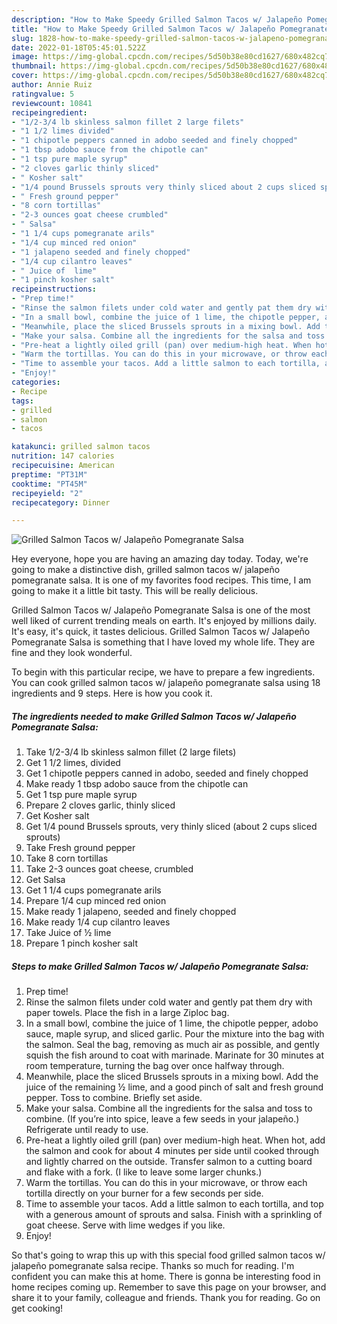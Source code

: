 ```yaml
---
description: "How to Make Speedy Grilled Salmon Tacos w/ Jalapeño Pomegranate Salsa"
title: "How to Make Speedy Grilled Salmon Tacos w/ Jalapeño Pomegranate Salsa"
slug: 1828-how-to-make-speedy-grilled-salmon-tacos-w-jalapeno-pomegranate-salsa
date: 2022-01-18T05:45:01.522Z
image: https://img-global.cpcdn.com/recipes/5d50b38e80cd1627/680x482cq70/grilled-salmon-tacos-w-jalapeno-pomegranate-salsa-recipe-main-photo.jpg
thumbnail: https://img-global.cpcdn.com/recipes/5d50b38e80cd1627/680x482cq70/grilled-salmon-tacos-w-jalapeno-pomegranate-salsa-recipe-main-photo.jpg
cover: https://img-global.cpcdn.com/recipes/5d50b38e80cd1627/680x482cq70/grilled-salmon-tacos-w-jalapeno-pomegranate-salsa-recipe-main-photo.jpg
author: Annie Ruiz
ratingvalue: 5
reviewcount: 10841
recipeingredient:
- "1/2-3/4 lb skinless salmon fillet 2 large filets"
- "1 1/2 limes divided"
- "1 chipotle peppers canned in adobo seeded and finely chopped"
- "1 tbsp adobo sauce from the chipotle can"
- "1 tsp pure maple syrup"
- "2 cloves garlic thinly sliced"
- " Kosher salt"
- "1/4 pound Brussels sprouts very thinly sliced about 2 cups sliced sprouts"
- " Fresh ground pepper"
- "8 corn tortillas"
- "2-3 ounces goat cheese crumbled"
- " Salsa"
- "1 1/4 cups pomegranate arils"
- "1/4 cup minced red onion"
- "1 jalapeno seeded and finely chopped"
- "1/4 cup cilantro leaves"
- " Juice of  lime"
- "1 pinch kosher salt"
recipeinstructions:
- "Prep time!"
- "Rinse the salmon filets under cold water and gently pat them dry with paper towels. Place the fish in a large Ziploc bag."
- "In a small bowl, combine the juice of 1 lime, the chipotle pepper, adobo sauce, maple syrup, and sliced garlic. Pour the mixture into the bag with the salmon. Seal the bag, removing as much air as possible, and gently squish the fish around to coat with marinade. Marinate for 30 minutes at room temperature, turning the bag over once halfway through."
- "Meanwhile, place the sliced Brussels sprouts in a mixing bowl. Add the juice of the remaining ½ lime, and a good pinch of salt and fresh ground pepper. Toss to combine. Briefly set aside."
- "Make your salsa. Combine all the ingredients for the salsa and toss to combine. (If you’re into spice, leave a few seeds in your jalapeño.) Refrigerate until ready to use."
- "Pre-heat a lightly oiled grill (pan) over medium-high heat. When hot, add the salmon and cook for about 4 minutes per side until cooked through and lightly charred on the outside. Transfer salmon to a cutting board and flake with a fork. (I like to leave some larger chunks.)"
- "Warm the tortillas. You can do this in your microwave, or throw each tortilla directly on your burner for a few seconds per side."
- "Time to assemble your tacos. Add a little salmon to each tortilla, and top with a generous amount of sprouts and salsa. Finish with a sprinkling of goat cheese. Serve with lime wedges if you like."
- "Enjoy!"
categories:
- Recipe
tags:
- grilled
- salmon
- tacos

katakunci: grilled salmon tacos 
nutrition: 147 calories
recipecuisine: American
preptime: "PT31M"
cooktime: "PT45M"
recipeyield: "2"
recipecategory: Dinner

---
```



![Grilled Salmon Tacos w/ Jalapeño Pomegranate Salsa](https://img-global.cpcdn.com/recipes/5d50b38e80cd1627/680x482cq70/grilled-salmon-tacos-w-jalapeno-pomegranate-salsa-recipe-main-photo.jpg)

Hey everyone, hope you are having an amazing day today. Today, we're going to make a distinctive dish, grilled salmon tacos w/ jalapeño pomegranate salsa. It is one of my favorites food recipes. This time, I am going to make it a little bit tasty. This will be really delicious.



Grilled Salmon Tacos w/ Jalapeño Pomegranate Salsa is one of the most well liked of current trending meals on earth. It's enjoyed by millions daily. It's easy, it's quick, it tastes delicious. Grilled Salmon Tacos w/ Jalapeño Pomegranate Salsa is something that I have loved my whole life. They are fine and they look wonderful.


To begin with this particular recipe, we have to prepare a few ingredients. You can cook grilled salmon tacos w/ jalapeño pomegranate salsa using 18 ingredients and 9 steps. Here is how you cook it.

<!--inarticleads1-->

##### The ingredients needed to make Grilled Salmon Tacos w/ Jalapeño Pomegranate Salsa:

1. Take 1/2-3/4 lb skinless salmon fillet (2 large filets)
1. Get 1 1/2 limes, divided
1. Get 1 chipotle peppers canned in adobo, seeded and finely chopped
1. Make ready 1 tbsp adobo sauce from the chipotle can
1. Get 1 tsp pure maple syrup
1. Prepare 2 cloves garlic, thinly sliced
1. Get  Kosher salt
1. Get 1/4 pound Brussels sprouts, very thinly sliced (about 2 cups sliced sprouts)
1. Take  Fresh ground pepper
1. Take 8 corn tortillas
1. Take 2-3 ounces goat cheese, crumbled
1. Get  Salsa
1. Get 1 1/4 cups pomegranate arils
1. Prepare 1/4 cup minced red onion
1. Make ready 1 jalapeno, seeded and finely chopped
1. Make ready 1/4 cup cilantro leaves
1. Take  Juice of ½ lime
1. Prepare 1 pinch kosher salt




<!--inarticleads2-->

##### Steps to make Grilled Salmon Tacos w/ Jalapeño Pomegranate Salsa:

1. Prep time!
1. Rinse the salmon filets under cold water and gently pat them dry with paper towels. Place the fish in a large Ziploc bag.
1. In a small bowl, combine the juice of 1 lime, the chipotle pepper, adobo sauce, maple syrup, and sliced garlic. Pour the mixture into the bag with the salmon. Seal the bag, removing as much air as possible, and gently squish the fish around to coat with marinade. Marinate for 30 minutes at room temperature, turning the bag over once halfway through.
1. Meanwhile, place the sliced Brussels sprouts in a mixing bowl. Add the juice of the remaining ½ lime, and a good pinch of salt and fresh ground pepper. Toss to combine. Briefly set aside.
1. Make your salsa. Combine all the ingredients for the salsa and toss to combine. (If you’re into spice, leave a few seeds in your jalapeño.) Refrigerate until ready to use.
1. Pre-heat a lightly oiled grill (pan) over medium-high heat. When hot, add the salmon and cook for about 4 minutes per side until cooked through and lightly charred on the outside. Transfer salmon to a cutting board and flake with a fork. (I like to leave some larger chunks.)
1. Warm the tortillas. You can do this in your microwave, or throw each tortilla directly on your burner for a few seconds per side.
1. Time to assemble your tacos. Add a little salmon to each tortilla, and top with a generous amount of sprouts and salsa. Finish with a sprinkling of goat cheese. Serve with lime wedges if you like.
1. Enjoy!




So that's going to wrap this up with this special food grilled salmon tacos w/ jalapeño pomegranate salsa recipe. Thanks so much for reading. I'm confident you can make this at home. There is gonna be interesting food in home recipes coming up. Remember to save this page on your browser, and share it to your family, colleague and friends. Thank you for reading. Go on get cooking!
